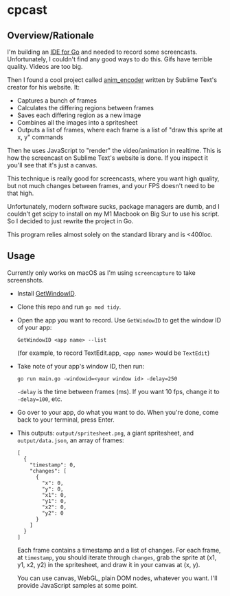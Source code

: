 # cpcast

## Overview/Rationale

I'm building an [IDE for Go](https://codeperfect95.com) and needed to record
some screencasts. Unfortunately, I couldn't find any good ways to do this.
Gifs have terrible quality. Videos are too big.

Then I found a cool project called
[anim\_encoder](https://github.com/sublimehq/anim_encoder) written by Sublime
Text's creator for his website. It:

 * Captures a bunch of frames
 * Calculates the differing regions between frames
 * Saves each differing region as a new image
 * Combines all the images into a spritesheet
 * Outputs a list of frames, where each frame is a list of "draw this sprite at
   x, y" commands

Then he uses JavaScript to "render" the video/animation in realtime. This is
how the screencast on Sublime Text's website is done. If you inspect it you'll
see that it's just a canvas.

This technique is really good for screencasts, where you want high quality, but
not much changes between frames, and your FPS doesn't need to be that high.

Unfortunately, modern software sucks, package managers are dumb, and I couldn't
get scipy to install on my M1 Macbook on Big Sur to use his script. So I
decided to just rewrite the project in Go.

This program relies almost solely on the standard library and is <400loc.

## Usage

Currently only works on macOS as I'm using `screencapture` to take screenshots.

 * Install [GetWindowID](https://github.com/smokris/GetWindowID).

 * Clone this repo and run `go mod tidy`.

 * Open the app you want to record. Use `GetWindowID` to get the window ID of your app:

   ```
   GetWindowID <app name> --list
   ```
   (for example, to record TextEdit.app, `<app name>` would be `TextEdit`)

 * Take note of your app's window ID, then run:

   ```
   go run main.go -windowid=<your window id> -delay=250
   ```
   `-delay` is the time between frames (ms). If you want 10 fps, change it to
   `-delay=100`, etc.

 * Go over to your app, do what you want to do. When you're done, come back to
   your terminal, press Enter.

 * This outputs: `output/spritesheet.png`, a giant spritesheet, and
   `output/data.json`, an array of frames:

    ```
    [
      {
        "timestamp": 0,
        "changes": [
          {
            "x": 0,
            "y": 0,
            "x1": 0,
            "y1": 0,
            "x2": 0,
            "y2": 0
          }
        ]
      }
    ]
    ```

    Each frame contains a timestamp and a list of changes. For each frame, at
    `timestamp`, you should iterate through `changes`, grab the sprite at
    (x1, y1, x2, y2) in the spritesheet, and draw it in your canvas at (x, y).

    You can use canvas, WebGL, plain DOM nodes, whatever you want. I'll provide
    JavaScript samples at some point.
